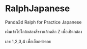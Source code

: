 # RalphJapanese
Panda3d Ralph for Practice Japanese

เดินเข้าไปใกล้กล่องสีขาวแล้วคลิก Z เพื่อเปิดกล่อง

เลข 1,2,3,4 เพื่อเลือกคำตอบ
